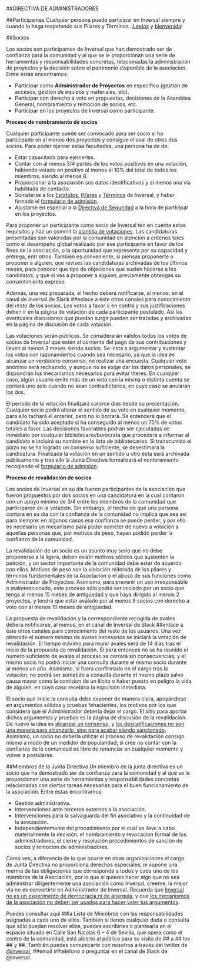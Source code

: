 ##DIRECTIVA DE ADMINISTRADORES

##Participantes
Cualquier persona puede participar en Inversal siempre y cuando lo haga respetando sus Pilares y Términos. [¡Léelos](https://github.com/inversal/Inversal-Org) y [bienvenida](https://github.com/inversal/Inversal-Org/blob/master/Bienvenida_a_Inversal.md)! 

##Socios

Los socios son participantes de Inversal que han demostrado ser de confianza para la comunidad y al que se le proporcionan una serie de herramientas y responsabilidades concretas, relacionadas la administración de proyectos y la decisión sobre el patrimonio disponible de la asociación. 
Entre éstas encontramos:
- Participar como **Administrador de Proyectos** en específico (gestión de accesos, gestión de equipos y materiales, etc).
- Participar con derecho a voto en propuestas, decisiones de la Asamblea General, nombramiento y remoción de socios, etc.
- Participar en los proyectos de Inversal como participante.

**Proceso de nombramiento de socios**

Cualquier participante puede ser convocado para ser socio si ha participado en al menos dos proyectos y consigue el aval de otros dos socios. Para poder ejercer estas facultades, una persona ha de de:
- Estar capacitado para ejercerlas.
- Contar con al menos 3/4 partes de los votos positivos en una votación, habiendo votado en positivo al menos el 10% del total de todos los miembros, siendo al menos 8.
- Proporcionar a la asociación sus datos identificativos y al menos una vía habilitada de contacto.
- Someterse a los [Estatutos](https://github.com/inversal/Inversal-Org/tree/master/meta.Inversal.LINK), [Pilares](https://github.com/inversal/Inversal-Org/blob/master/Pilares_fundacionales.md) y [Términos](https://github.com/inversal/Inversal-Org/blob/master/Reglamento.md) de Inversal, y haber firmado el [formulario de admisión](https://github.com/inversal/Inversal-Org/blob/master/meta.Inversal.LINK/Formulario_de_Admision.md).
- Ajustarse en especial a la [Directiva de Seguridad](https://github.com/inversal/Inversal-Org/blob/master/Directivas/Directiva_de_Seguridad.md) a la hora de participar en los proyectos.

Para proponer un participante como socio de Inversal ten en cuenta estos requisitos y haz un commit la [plantilla de votaciones](https://github.com/inversal/Inversal-Org/blob/master/Convenciones/Convencion_Plantilla_de_Votacion_de_Socios.md). Las candidaturas presentadas son valoradas por la comunidad en atención a criterios tales como el desempeño global realizado por ese participante en favor de los fines de la asociación, o la oportunidad que representa por su capacidad y entrega, entr otros. También es conveniente, si piensas proponerte o proponer a alguien, que revises las candidaturas archivadas de los últimos meses, para conocer que tipo de objeciones que suelen hacerse a los candidatos; y que si vas a proponer a alguien, previamente obtengas su consentimiento expreso.

Además, una vez preparada, el hecho deberá notificarse, al menos, en el canal de Inversal de Slack ##enlace a éste otros canales para conocimiento del resto de los socios. Los votos a favor o en contra y sus justificaciones deben ir en la página de votación de cada participante postulado. Así las eventuales discusiones que puedan surgir pueden ser tratadas y archivadas en la página de discusión de cada votación. 

Las votaciones serán públicas. Se considerarán válidos todos los votos de socios de Inversal que estén al corriente del pago de sus contribuciones y lleven al menos 3 meses siendo socios. Se insta a argumentar y sustentar los votos con razonamientos cuando sea necesario, ya que la idea es alcanzar un verdadero consenso, no realizar una encuesta. Cualquier voto anónimo será rechazado, y aunque no se exige dar los datos personales, se dispondrán los mecanismos necesarios para evitar titeres. En cualquier caso, algún usuario emite más de un voto con la misma o distinta cuenta se contará uno solo cuando no sean contradictorios, en cuyo caso se anularán los dos. 

El periodo de la votación finalizará catorce días desde su presentación. Cualquier socio podrá alterar el sentido de su voto en cualquier momento, para ello tachará el anterior, pero no lo borrará. Se entenderá que el candidato ha sido aceptado si ha conseguido al menos un 75% de votos totales a favor. Las decisiones favorables podrán ser ejecutadas de inmediato por cualquier bibliotecario/burócrata que procederá a informar al candidato e incluirá su nombre en la lista de bibliotecarios. Si transcurrido el plazo no se ha logrado un consenso suficiente, se desestimará la candidatura. Finalizada la votación en un sentido u otro ésta será archivada públicamente y tras ello la Junta Directiva formalizará el nombramiento recogiendo el [formulario de admisión](https://github.com/inversal/Inversal-Org/blob/master/meta.Inversal.LINK/Formulario_de_Admision.md).


**Proceso de revalidación de socios**

Los socios de Inversal en su día fueron participantes de la asociacion que fueron propuestos por dos socios en una candidatura en la cual contaron con un apoyo mínimo de 3/4 entre los miembros de la comunidad que participaron en la votación. Sin embargo, el hecho de que una persona contara en su día con la confianza de la comunidad no implica que sea así para siempre: en algunos casos esa confianza se puede perder, y por ello es necesario un mecanismo para poder someter de nuevo a votación a aquellas personas que, por motivos de peso, hayan podido perder la confianza de la comunidad.

La revalidación de un socio es un asunto muy serio que no debe proponerse a la ligera, deben existir motivos sólidos que sustenten la petición, y un sector importante de la comunidad debe estar de acuerdo con ellos. Motivos de peso son la violación reiterada de los pilares y términos fundamentales de la Asociación o el abuso de sus funciones como Administrador de Proyectos. Asimismo, para prevenir un uso irresponsable o malintencionado, este proceso sólo podrá ser iniciado por un socio que tenga al menos 15 meses de antigüedad y que haya dirigido al menos 2 proyectos, y tendrá que estar avalado por al menos 9 socios con derecho a voto con al menos 10 meses de antigüedad. 

La propuesta de revalidación y la correspondiente recogida de avales deberá notificarse, al menos, en el canal de Inversal de Slack ##enlace a éste otros canales para conocimiento del resto de los usuarios. Una vez obtenido el número mínimo de avales necesarios se iniciará la votación de revalidación. El tiempo máximo para reunir avales será de 14 días tras el inicio de la propuesta de revalidación. Si para entonces no se ha reunido el número suficiente de avales el proceso se cerrará sin consecuencias, y el mismo socio no podrá iniciar una consulta durante el mismo socio durante al menos un año. Asímismo, si fuera confirmado en el cargo tras la votación, no podrá ser sometido a consulta durante el mismo plazo salvo causa mayor como la comisión de un ilícito o haber puesto en peligro la vida de alguien, en cuyo caso recebiría la expulsión inmediata.

El socio que inicie la consulta debe exponer de manera clara, apoyándose en argumentos sólidos y pruebas fehacientes, los motivos por los que considera que el Administrador debería dejar el cargo. El sitio para aportar dichos argumentos y pruebas es la página de discusión de la revalidación. De nuevo la idea es [alcanzar un consenso](https://github.com/inversal/Inversal-Org/blob/master/Directivas/Directiva_de_Propuestas%20BORRADOR.md), y [las descalificaciones no son una manera para alcanzarlo, sino para acabar siendo sancionado](https://github.com/inversal/Inversal-Org/blob/master/Directivas/Directiva_Presume_buena_fe.md). Asímismo, un socio no debería utilizar el proceso de revalidación consigo mismo a modo de un medidor de popularidad; si cree no contar con la confianza de la comunidad es libre de renunciar en cualquier momento y volver a postularse.

##Miembros de la Junta Directiva
Un miembro de la junta directiva es un socio que ha demostrado ser de confianza para la comunidad y al que se le proporcionan una serie de herramientas y responsabilidades concretas relacionadas con ciertas tareas necesarias para el buen funcionamiento de la asociación. Entre éstas encontramos:
- Gestión administrativa.
- Intervenciones ante terceros externos a la asociación.
- Intervenciones para la salvaguarda del fin asociativo y la continuidad de la asociación.
- Independientemente del procedimiento por el cual se lleve a cabo materialmente la decisión, el nombramiento y revocacion formal de los administradores, el cierre y resolución procedimientos de sanción de socios y remoción de administradores.

Como ves, a diferencia de lo que ocurre en otras organizaciones el cargo de Junta Directiva no proporciona derechos especiales, ni supone una merma de las obligaciones que corresponde a todos y cada uno de los miembros de la Asociación, por lo que si quieres hacer algo que no sea administrar diligentemente una asociación como Inversal, creeme, la mejor vía no es convertirte en Administrador de Inversal. Recuerda que [Inversal no es un experimento de democracia ni de anarquía](https://github.com/inversal/Inversal-Org/blob/master/Lo_que_Inversal_no_es.md), y que [los mecanismos de la asociación no deben ser usados para hacer valer tus argumentos](https://github.com/inversal/Inversal-Org/blob/master/Directivas/Directiva_Presume_buena_fe.md).

Puedes consultar aquí ##la Lista de Miembros con las responsabilidades asignadas a cada uno de ellos. También si tienes cualquier duda o consulta que sólo puedan resolver ellos, puedes escribirles o plantearla en el espacio situado en Calle San Nicolas 6 – 4 de Sevilla, que opera como el centro de la comunidad, está abierto al público para su visita de ## a ## los ## y ##. También puedes comunicarte con nosotros a través del twitter de [@inversal](https://twitter.com/inversal_svq), ##email ##teléfono o preguntar en el canal de Slack de @inversal.
